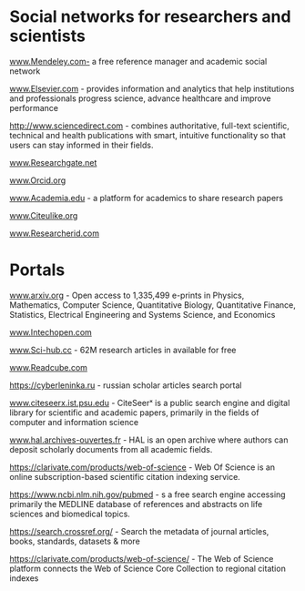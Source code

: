 # Social networks for researchers and scientists

www.Mendeley.com-  a free reference manager and academic social network

www.Elsevier.com - provides information and analytics that help institutions and professionals progress science, advance healthcare and improve performance

http://www.sciencedirect.com - combines authoritative, full-text scientific, technical and health publications with smart, intuitive functionality so that users can stay informed in their fields.

www.Researchgate.net

www.Orcid.org

www.Academia.edu - a platform for academics to share research papers

www.Citeulike.org

www.Researcherid.com

# Portals


www.arxiv.org - Open access to 1,335,499 e-prints in Physics, Mathematics, Computer Science, Quantitative Biology, Quantitative Finance, Statistics, Electrical Engineering and Systems Science, and Economics

www.Intechopen.com

www.Sci-hub.cc - 62M research articles in available for free

www.Readcube.com

https://cyberleninka.ru - russian scholar articles search portal

www.citeseerx.ist.psu.edu - CiteSeerˣ is a public search engine and digital library for scientific and academic papers, primarily in the fields of computer and information science

www.hal.archives-ouvertes.fr - HAL is an open archive where authors can deposit scholarly documents from all academic fields.

https://clarivate.com/products/web-of-science - Web Of Science is an online subscription-based scientific citation indexing service.

https://www.ncbi.nlm.nih.gov/pubmed - s a free search engine accessing primarily the MEDLINE database of references and abstracts on life sciences and biomedical topics.

https://search.crossref.org/ - Search the metadata of   journal articles, books, standards, datasets & more

https://clarivate.com/products/web-of-science/ - The Web of Science platform connects the Web of Science Core Collection to regional citation indexes
